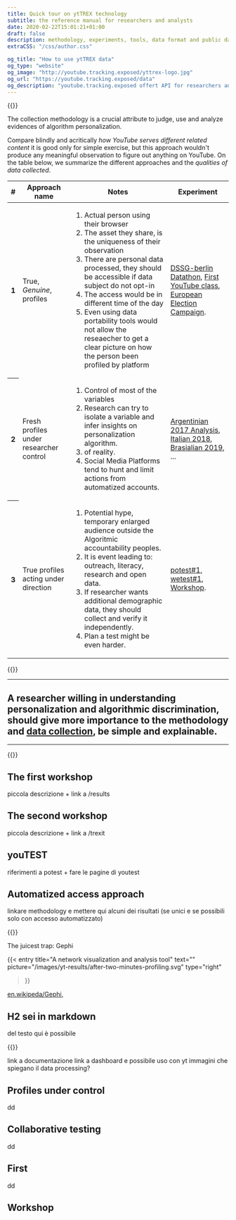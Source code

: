 ```yaml
---
title: Quick tour on ytTREX technology
subtitle: the reference manual for researchers and analysts
date: 2020-02-22T15:01:21+01:00
draft: false
description: methodology, experiments, tools, data format and public datasets
extraCSS: "/css/author.css"

og_title: "How to use ytTREX data"
og_type: "website"
og_image: "http://youtube.tracking.exposed/yttrex-logo.jpg"
og_url: "https://youtube.tracking.exposed/data"
og_description: "youtube.tracking.exposed offert API for researchers and a few methodology tips."
---
```


{{<colorblock text="Methodologies">}}

The collection methodology is a crucial attribute to judge, use and analyze evidences of algorithm personalization.

Compare blindly and acritically _how YouTube serves different related content_ it is good only for simple exercise, but this approach wouldn't produce any meaningful observation to figure out anything on YouTube.
On the table below, we summarize the different approaches and the _qualities of data collected_. 

<table class="table">
  <thead>
    <tr>
      <th scope="col">#</th>
      <th scope="col">Approach name</th>
      <th scope="col">Notes</th>
      <th scope="col">Experiment</th>
    </tr>
  </thead>
  <tbody>
    <tr>
      <th scope="row">1</th>
      <td class="larger">True, <i>Genuine</i>, profiles</td>
      <td>
        <ol>
          <li class="upside" >Actual person using their browser</li>
          <li class="upside">The asset they share, is the uniqueness of their observation</li>
          <li class="downside">There are personal data processed, they should be accessible if data subject do not opt-in</li>
          <li class="downside">The access would be in different time of the day</li>
          <li class="downside">Even using data portability tools would not allow the reseaecher to get a clear picture on how the person been profiled by platform</li>
        </ol>
      </td>
      <td class="larger">
        <a href="#datathon">DSSG-berlin Datathon</a>, <a href="#first">First YouTube class</a>, <a href="#eu19">European Election Campaign</a>.
      </td>
    </tr>
    <tr>
      <th scope="row">2</th>
      <td class="larger">Fresh profiles under researcher control</td>
      <td>
        <ol>
          <li class="upside" >Control of most of the variables</li>
          <li class="upside">Research can try to isolate a variable and infer insights on personalization algorithm.</li>
          <li class="downside">of reality.</li>
          <li class="downside">Social Media Platforms tend to hunt and limit actions from automatized accounts.</li>
        </ol>
      </td>
      <td class="larger"><a href="#profiles-under-control">Argentinian 2017 Analysis</a>, <a href="#profiles-under-control">Italian 2018</a>, <a href="#profiles-under-control">Brasialian 2019</a>, ...</td>
    </tr>
    <tr>
      <th scope="row">3</th>
      <td class="larger">True profiles acting under direction</td>
      <td>
        <ol>
          <li class="upside">Potential hype, temporary enlarged audience outside the Algoritmic accountability peoples.</li>
          <li class="upside">It is event leading to: outreach, literacy, research and open data.</li>
          <li class="downside">If researcher wants additional demographic data, they should collect and verify it independently.</li>
          <li class="downside">Plan a test might be even harder.</li>
        </ol>
      </td>
      <td class="larger"><a href="#collaborative-testing">potest#1, wetest#1</a>, <a href="#workshop">Workshop</a>.</td>
    </tr>
  </tbody>
</table>


{{<colorblock text="Silicon Valley exploitative business model tought to people “more data, the better”. This page intent is also in stating why this blind and acritical data collection do not make any sense for us, for the researches, and for our message.">}} 

---

## A researcher willing in understanding personalization and algorithmic discrimination, should give more importance to the methodology and [data collection](https://alshams.github.io/responsibledata/bias-in-data-viz/), be simple and explainable.

---

{{<colorblock text="Experiments and Experiences on algorithmic testing">}}

## The first workshop

piccola descrizione + link a /results

## The second workshop

piccola descrizione + link a /trexit 

## youTEST

riferimenti a potest + fare le pagine di youtest

## Automatized access approach 

linkare methodology e mettere qui alcuni dei risultati (se unici e se possibili solo con accesso automatizzato) 

{{<colorblock text="Tools for analysts">}}

The juicest trap: Gephi

{{< entry 
    title="A network visualization and analysis tool"
    text=""
    picture="/images/yt-results/after-two-minutes-profiling.svg" 
    type="right" 
>}}

[en.wikipeda/Gephi](https://en.wikipedia.org/wiki/Gephi), 

## H2 sei in markdown

del testo qui è possibile 

{{<colorblock text="Data format and API ">}}

link a documentazione
link a dashboard e possibile uso con yt
immagini che spiegano il data processing?

<!--
{{<colorblock text="Public data samples">}}
-->

## Profiles under control

dd

## Collaborative testing

dd

## First

dd 

## Workshop
